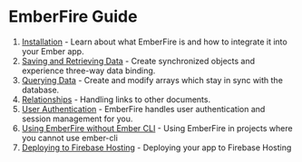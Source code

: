 # EmberFire Guide

1. [Installation](installation.md) - Learn about what EmberFire is and how to integrate it into your Ember app.
1. [Saving and Retrieving Data](saving-and-retrieving-data.md) - Create synchronized objects and experience three-way data binding.
1. [Querying Data](querying-data.md) - Create and modify arrays which stay in sync with the database.
1. [Relationships](relationships.md) - Handling links to other documents.
1. [User Authentication](user-auth.md) - EmberFire handles user authentication and session management for you.
1. [Using EmberFire without Ember CLI](without-ember-cli.md) - Using EmberFire in projects where you cannot use ember-cli
1. [Deploying to Firebase Hosting](deploying-to-firebase-hosting.md) - Deploying your app to Firebase Hosting
